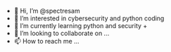 - 👋 Hi, I’m @spectresam
- 👀 I’m interested in cybersecurity and python coding
- 🌱 I’m currently learning python and security +
- 💞️ I’m looking to collaborate on ...
- 📫 How to reach me ...

<!---
spectresam/spectresam is a ✨ special ✨ repository because its `README.md` (this file) appears on your GitHub profile.
You can click the Preview link to take a look at your changes.
--->
